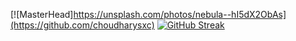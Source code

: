[![MasterHead]https://unsplash.com/photos/nebula--hI5dX2ObAs](https://github.com/choudharysxc)
[![GitHub Streak](https://github-readme-streak-stats.herokuapp.com?user=choudharysxc)](https://git.io/streak-stats)

<!---
choudharysxc/choudharysxc is a ✨ special ✨ repository because its `README.md` (this file) appears on your GitHub profile.
You can click the Preview link to take a look at your changes.
--->

